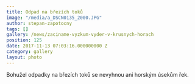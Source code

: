 ```yaml
---
title: Odpad na březích toků
image: "/media/a_DSCN0135_2000.JPG"
author: stepan-zapotocny
tags: []
gallery: /news/zaciname-vyzkum-vyder-v-krusnych-horach
position: 125
date: 2017-11-13 07:03:16.000000000 Z
category: gallery
layout: photo
---
```

Bohužel odpadky na březích toků se nevyhnou ani horským úsekům řek.
